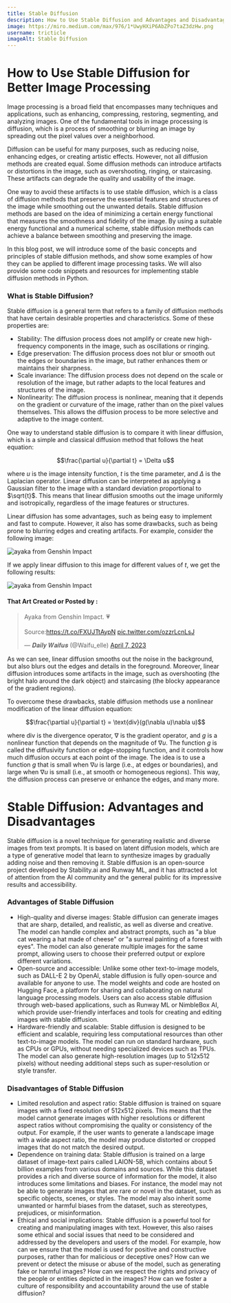 ```yaml
---
title: Stable Diffusion
description: How to Use Stable Diffusion and Advantages and Disadvantages
image: https://miro.medium.com/max/976/1*UwyHXiP6AbZPo7taZ3dzHw.png
username: tricticle
imageAlt: Stable Diffusion
---
```

# How to Use Stable Diffusion for Better Image Processing

Image processing is a broad field that encompasses many techniques and applications, such as enhancing, compressing, restoring, segmenting, and analyzing images. One of the fundamental tools in image processing is diffusion, which is a process of smoothing or blurring an image by spreading out the pixel values over a neighborhood.

Diffusion can be useful for many purposes, such as reducing noise, enhancing edges, or creating artistic effects. However, not all diffusion methods are created equal. Some diffusion methods can introduce artifacts or distortions in the image, such as overshooting, ringing, or staircasing. These artifacts can degrade the quality and usability of the image.

One way to avoid these artifacts is to use stable diffusion, which is a class of diffusion methods that preserve the essential features and structures of the image while smoothing out the unwanted details. Stable diffusion methods are based on the idea of minimizing a certain energy functional that measures the smoothness and fidelity of the image. By using a suitable energy functional and a numerical scheme, stable diffusion methods can achieve a balance between smoothing and preserving the image.

In this blog post, we will introduce some of the basic concepts and principles of stable diffusion methods, and show some examples of how they can be applied to different image processing tasks. We will also provide some code snippets and resources for implementing stable diffusion methods in Python.

### What is Stable Diffusion?

Stable diffusion is a general term that refers to a family of diffusion methods that have certain desirable properties and characteristics. Some of these properties are:

* Stability: The diffusion process does not amplify or create new high-frequency components in the image, such as oscillations or ringing.
* Edge preservation: The diffusion process does not blur or smooth out the edges or boundaries in the image, but rather enhances them or maintains their sharpness.
* Scale invariance: The diffusion process does not depend on the scale or resolution of the image, but rather adapts to the local features and structures of the image.
* Nonlinearity: The diffusion process is nonlinear, meaning that it depends on the gradient or curvature of the image, rather than on the pixel values themselves. This allows the diffusion process to be more selective and adaptive to the image content.

One way to understand stable diffusion is to compare it with linear diffusion, which is a simple and classical diffusion method that follows the heat equation:

$$\frac{\partial u}{\partial t} = \Delta u$$

where $u$ is the image intensity function, $t$ is the time parameter, and $\Delta$ is the Laplacian operator. Linear diffusion can be interpreted as applying a Gaussian filter to the image with a standard deviation proportional to $\sqrt{t}$. This means that linear diffusion smooths out the image uniformly and isotropically, regardless of the image features or structures.

Linear diffusion has some advantages, such as being easy to implement and fast to compute. However, it also has some drawbacks, such as being prone to blurring edges and creating artifacts. For example, consider the following image:

![ayaka from Genshin Impact ](https://th.bing.com/th/id/OIP.ObhZO5iFTv7ZAjqnR5goFgHaIl?pid=ImgDet&rs=1 "ayaka from Genshin Impact ")

If we apply linear diffusion to this image for different values of $t$, we get the following results:

![ayaka from Genshin Impact ](https://pbs.twimg.com/media/FtFTP1yWwAEFfln?format=jpg&name=900x900 "ayaka from Genshin Impact ")

#### That Art Created or Posted by :

<blockquote class="twitter-tweet"><p lang="en" dir="ltr">Ayaka from Genshin Impact. 💗<br><br>Source:<a href="https://t.co/FXUJTtAypN">https://t.co/FXUJTtAypN</a> <a href="https://t.co/ozzrLcnLsJ">pic.twitter.com/ozzrLcnLsJ</a></p>&mdash; 𝑫𝒂𝒊𝒍𝒚 𝑾𝒂𝒊𝒇𝒖𝒔 (@Waifu_elle) <a href="https://twitter.com/Waifu_elle/status/1644186964399095809?ref_src=twsrc%5Etfw">April 7, 2023</a></blockquote> <script async src="https://platform.twitter.com/widgets.js" charset="utf-8"></script>

As we can see, linear diffusion smooths out the noise in the background, but also blurs out the edges and details in the foreground. Moreover, linear diffusion introduces some artifacts in the image, such as overshooting (the bright halo around the dark object) and staircasing (the blocky appearance of the gradient regions).

To overcome these drawbacks, stable diffusion methods use a nonlinear modification of the linear diffusion equation:

$$\frac{\partial u}{\partial t} = \text{div}(g(\nabla u)\nabla u)$$

where $\text{div}$ is the divergence operator, $\nabla$ is the gradient operator, and $g$ is a nonlinear function that depends on
the magnitude of $\nabla u$. The function $g$ is called
the diffusivity function or edge-stopping function,
and it controls how much diffusion occurs at each point
of the image. The idea is to use a function $g$ that
is small when $\nabla u$ is large (i.e., at edges or boundaries),
and large when $\nabla u$ is small (i.e., at smooth or homogeneous regions). This way,
the diffusion process can preserve or enhance
the edges, and many more.

# Stable Diffusion: Advantages and Disadvantages

Stable diffusion is a novel technique for generating realistic and diverse images from text prompts. It is based on latent diffusion models, which are a type of generative model that learn to synthesize images by gradually adding noise and then removing it. Stable diffusion is an open-source project developed by Stability.ai and Runway ML, and it has attracted a lot of attention from the AI community and the general public for its impressive results and accessibility.

### Advantages of Stable Diffusion

* High-quality and diverse images: Stable diffusion can generate images that are sharp, detailed, and realistic, as well as diverse and creative. The model can handle complex and abstract prompts, such as "a blue cat wearing a hat made of cheese" or "a surreal painting of a forest with eyes". The model can also generate multiple images for the same prompt, allowing users to choose their preferred output or explore different variations.
* Open-source and accessible: Unlike some other text-to-image models, such as DALL-E 2 by OpenAI, stable diffusion is fully open-source and available for anyone to use. The model weights and code are hosted on Hugging Face, a platform for sharing and collaborating on natural language processing models. Users can also access stable diffusion through web-based applications, such as Runway ML or NimbleBox AI, which provide user-friendly interfaces and tools for creating and editing images with stable diffusion.
* Hardware-friendly and scalable: Stable diffusion is designed to be efficient and scalable, requiring less computational resources than other text-to-image models. The model can run on standard hardware, such as CPUs or GPUs, without needing specialized devices such as TPUs. The model can also generate high-resolution images (up to 512x512 pixels) without needing additional steps such as super-resolution or style transfer.

### Disadvantages of Stable Diffusion

* Limited resolution and aspect ratio: Stable diffusion is trained on square images with a fixed resolution of 512x512 pixels. This means that the model cannot generate images with higher resolutions or different aspect ratios without compromising the quality or consistency of the output. For example, if the user wants to generate a landscape image with a wide aspect ratio, the model may produce distorted or cropped images that do not match the desired output.
* Dependence on training data: Stable diffusion is trained on a large dataset of image-text pairs called LAION-5B, which contains about 5 billion examples from various domains and sources. While this dataset provides a rich and diverse source of information for the model, it also introduces some limitations and biases. For instance, the model may not be able to generate images that are rare or novel in the dataset, such as specific objects, scenes, or styles. The model may also inherit some unwanted or harmful biases from the dataset, such as stereotypes, prejudices, or misinformation.
* Ethical and social implications: Stable diffusion is a powerful tool for creating and manipulating images with text. However, this also raises some ethical and social issues that need to be considered and addressed by the developers and users of the model. For example, how can we ensure that the model is used for positive and constructive purposes, rather than for malicious or deceptive ones? How can we prevent or detect the misuse or abuse of the model, such as generating fake or harmful images? How can we respect the rights and privacy of the people or entities depicted in the images? How can we foster a culture of responsibility and accountability around the use of stable diffusion?